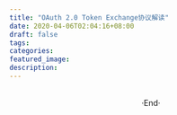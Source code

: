 ```yaml
---
title: "OAuth 2.0 Token Exchange协议解读"
date: 2020-04-06T02:04:16+08:00
draft: false
tags: 
categories: 
featured_image: 
description: 
---
```










<br>

<center>  ·End·  </center>
